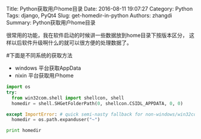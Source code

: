 Title: Python获取用户home目录
Date: 2016-08-11 19:07:27
Category: Python
Tags: django, PyQt4
Slug: get-homedir-in-python
Authors: zhangdi
Summary: Python获取用户home目录

很常用的功能，我在软件启动的时候讲一些数据放到home目录下按版本区分，
这样以后软件升级啊什么的就可以很方便的处理数据了。

#下面是不同系统的获取方法

* windows 平台获取AppData
* nixin 平台获取用户home

```python
import os
try:
  from win32com.shell import shellcon, shell            
  homedir = shell.SHGetFolderPath(0, shellcon.CSIDL_APPDATA, 0, 0)

except ImportError: # quick semi-nasty fallback for non-windows/win32com case
  homedir = os.path.expanduser("~")

print homedir
```
